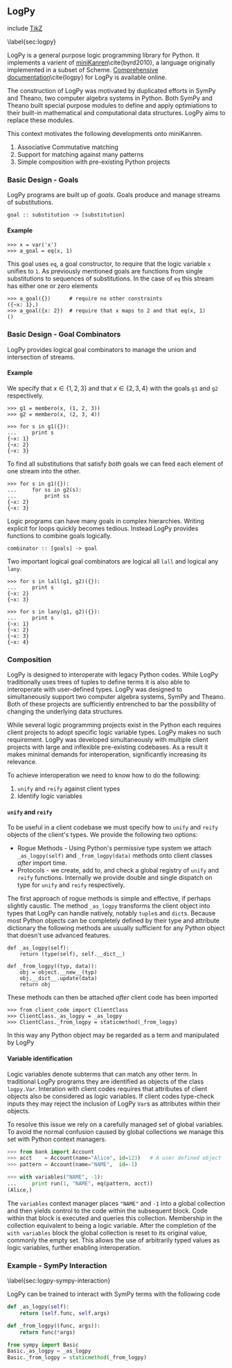 
LogPy
-----

include [TikZ](tikz_pattern.md)

\label{sec:logpy}

LogPy is a general purpose logic programming library for Python.  It implements a varient of [miniKanren](http://kanren.sourceforge.net/)\cite{byrd2010}, a language originally implemented in a subset of Scheme.  [Comprehensive documentation](http://github.com/logpy/logpy/tree/master/docs)\cite{logpy} for LogPy is available online.  

The construction of LogPy was motivated by duplicated efforts in SymPy and Theano, two computer algebra systems in Python.  Both SymPy and Theano built special purpose modules to define and apply optimiations to their built-in mathematical and computational data structures.  LogPy aims to replace these modules.

This context motivates the following developments onto miniKanren.

1.  Associative Commutative matching
2.  Support for matching against many patterns
3.  Simple composition with pre-existing Python projects


### Basic Design - Goals

LogPy programs are built up of *goals*.  Goals produce and manage streams of substitutions.

    goal :: substitution -> [substitution]

#### Example
    
    >>> x = var('x')
    >>> a_goal = eq(x, 1)

This goal uses `eq`, a goal constructor, to require that the logic variable `x` unifies to `1`.  As previously mentioned goals are functions from single substitutions to sequences of substitutions.  In the case of `eq` this stream has either one or zero elements

    >>> a_goal({})      # require no other constraints
    ({~x: 1},)
    >>> a_goal({x: 2})  # require that x maps to 2 and that eq(x, 1)
    ()

### Basic Design - Goal Combinators

LogPy provides logical goal combinators to manage the union and intersection of streams.

#### Example

We specify that $x \in \{1, 2, 3\}$ and that $x \in \{2, 3, 4\}$ with the goals `g1` and `g2` respectively.

    >>> g1 = membero(x, (1, 2, 3))
    >>> g2 = membero(x, (2, 3, 4))

    >>> for s in g1({}):
    ...     print s
    {~x: 1}
    {~x: 2}
    {~x: 3}

To find all substitutions that satisfy *both* goals we can feed each element of one stream into the other.  

    >>> for s in g1({}):
    ...     for ss in g2(s):
    ...         print ss
    {~x: 2}
    {~x: 3}

Logic programs can have many goals in complex hierarchies.  Writing explicit for loops quickly becomes tedious.  Instead LogPy provides functions to combine goals logically.  

    combinator :: [goals] -> goal

Two important logical goal combinators are logical all `lall` and logical any `lany`.

    >>> for s in lall(g1, g2)({}):
    ...     print s
    {~x: 2}
    {~x: 3}
    
    >>> for s in lany(g1, g2)({}):
    ...     print s
    {~x: 1}
    {~x: 2}
    {~x: 3}
    {~x: 4}


### Composition

LogPy is designed to interoperate with legacy Python codes.  While LogPy traditionally uses trees of tuples to define terms it is also able to interoperate with user-defined types.  LogPy was designed to simultaneously support two computer algebra systems, SymPy and Theano.  Both of these projects are sufficiently entrenched to bar the possibility of changing the underlying data structures.  

While several logic programming projects exist in the Python each requires client projects to adopt specific logic variable types.  LogPy makes no such requirement.  LogPy was developed simultaneously with multiple client projects with large and inflexible pre-existing codebases.  As a result it makes minimal demands for interoperation, significantly increasing its relevance. 

To achieve interoperation we need to know how to do the following:

1.  `unify` and `reify` against client types
2.  Identify logic variables

#### `unify` and `reify`

To be useful in a client codebase we must specify how to `unify` and `reify` objects of the client's types.  We provide the following two options:

*   Rogue Methods - Using Python's permissive type system we attach `_as_logpy(self)`  and `_from_logpy(data)` methods onto client classes *after* import time.
*   Protocols - we create, add to, and check a global registry of `unify` and `reify` functions.  Internally we provide double and single dispatch on type for `unify` and `reify` respectively.

The first approach of rogue methods is simple and effective, if perhaps slightly caustic.  The method `_as_logpy` transforms the client object into types that LogPy can handle natively, notably `tuple`s and `dict`s.  Because most Python objects can be completely defined by their type and attribute dictionary the following methods are usually sufficient for any Python object that doesn't use advanced features.

    def _as_logpy(self):
        return (type(self), self.__dict__)

    def _from_logpy((typ, data)):
        obj = object.__new__(typ)
        obj.__dict__.update(data)
        return obj

These methods can then be attached *after* client code has been imported

    >>> from client_code import ClientClass
    >>> ClientClass._as_logpy = _as_logpy
    >>> ClientClass._from_logpy = staticmethod(_from_logpy)

In this way any Python object may be regarded as a term and manipulated by LogPy


#### Variable identification

Logic variables denote subterms that can match any other term.  In traditional LogPy programs they are identified as objects of the class `logpy.Var`.  Interation with client codes requires that attributes of client objects also be considered as logic variables. If client codes type-check inputs they may reject the inclusion of LogPy `Var`s as attributes within their objects.

To resolve this issue we rely on a carefully managed set of global variables.  To avoid the normal confusion caused by global collections we manage this set with Python context managers.

~~~~~~~~~~~~~~Python
>>> from bank import Account
>>> acct    = Account(name="Alice", id=123)   # A user defined object
>>> pattern = Account(name="NAME",  id=-1)

>>> with variables("NAME", -1):
...     print run(1, "NAME", eq(pattern, acct))
(Alice,)
~~~~~~~~~~~~~~

The `variables` context manager places `"NAME"` and `-1` into a global collection and then yields control to the code within the subsequent block.  Code within that block is executed and queries this collection.  Membership in the collection equivalent to being a logic variable.  After the completion of the `with variables` block the global collection is reset to its original value, commonly the empty set.  This allows the use of arbitrarily typed values as logic variables, further enabling interoperation.


### Example - SymPy Interaction

\label{sec:logpy-sympy-interaction}

LogPy can be trained to interact with SymPy terms with the following code

~~~~~~~~~~~~~~Python
def _as_logpy(self):
    return (self.func, self.args)

def _from_logpy((func, args)):
    return func(*args)

from sympy import Basic
Basic._as_logpy = _as_logpy
Basic._from_logpy = staticmethod(_from_logpy)
~~~~~~~~~~~~~~

